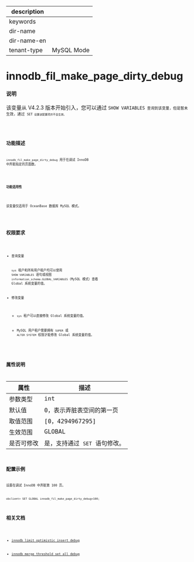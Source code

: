 |description||
|---|---|
|keywords||
|dir-name||
|dir-name-en||
|tenant-type| MySQL Mode|

# innodb_fil_make_page_dirty_debug

<main id="notice" type='explain'>
  <h4>说明</h4>
  <p>该变量从 V4.2.3 版本开始引入，您可以通过 <code>SHOW VARIABLES<code> 查询到该变量，但是暂未生效，通过 <code>SET<code> 设置该配置项并不会生效。</p>
</main>

## 功能描述

`innodb_fil_make_page_dirty_debug` 用于在调试 InnoDB 中弄脏指定的页面数。

<main id="notice">
  <h4>功能适用性</h4>
  <p>该变量仅适用于 OceanBase 数据库 MySQL 模式。</p>
</main>

## 权限要求

* 查询变量

  `sys` 租户和所有用户租户均可以使用 `SHOW VARIABLES` 语句或视图 `information_schema.GLOBAL_VARIABLES`（MySQL 模式）查看 Global 系统变量的值。

* 修改变量

  * `sys` 租户可以直接修改 Global 系统变量的值。
  
  * MySQL 用户租户需要拥有 `SUPER` 或 `ALTER SYSTEM` 权限才能修改 Global 系统变量的值。

## 属性说明

| **属性**  |    **描述**  |
|---------|---------------|
| 参数类型    |   int               |
| 默认值      |  0，表示弄脏表空间的第一页  |
| 取值范围    |  [0，4294967295]              |
| 生效范围    |  GLOBAL |
| 是否可修改  | 是，支持通过 `SET` 语句修改。 |

## 配置示例

设置在调试 InnoDB 中弄脏第 100 页。

```shell
obclient> SET GLOBAL innodb_fil_make_page_dirty_debug=100;
```

## 相关文档

* [innodb_limit_optimistic_insert_debug](18700.innodb_limit_optimistic_insert_debug-global.md)

* [innodb_merge_threshold_set_all_debug](18800.innodb_merge_threshold_set_all_debug-global.md)

